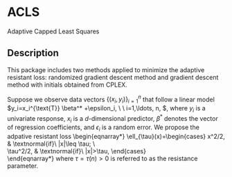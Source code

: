 # ACLS
Adaptive Capped Least Squares
## Description
This package includes two methods applied to minimize the adaptive resistant loss: randomized gradient descent method and gradient descent method with initials obtained from CPLEX.

Suppose we observe data vectors  $\{(x_i, y_i) \}_{i=1}^n$ that follow a linear model $y_i=x_i^{\text{T}} \beta^* +\epsilon_i, \ \ i=1,\ldots, n, $, where $y_i$ is a univariate response,  $x_i$ is a $d$-dimensional predictor, $\beta^*$ denotes the vector of regression coefficients, and $\epsilon_i$ is a random error. We propose the adpative resistant loss 
\begin{eqnarray*}
\ell_{\tau}(x)=\begin{cases}
                           x^2/2, & \textnormal{if}\  |x|\leq \tau; \\     
                           \tau^2/2, & \textnormal{if}\  |x|>\tau,
                    \end{cases}   
\end{eqnarray*}
where $\tau=\tau(n)>0$ is referred to as the resistance parameter. 
